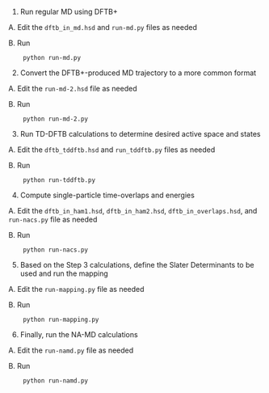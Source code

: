 1. Run regular MD using DFTB+

 A. Edit the `dftb_in_md.hsd` and `run-md.py` files as needed

 B. Run

        python run-md.py


2. Convert the DFTB+-produced MD trajectory to a more common format

 A. Edit the `run-md-2.hsd` file as needed

 B. Run

        python run-md-2.py


3. Run TD-DFTB calculations to determine desired active space and states

 A. Edit the `dftb_tddftb.hsd` and `run_tddftb.py` files as needed

 B. Run

        python run-tddftb.py


4. Compute single-particle time-overlaps and energies

 A. Edit the `dftb_in_ham1.hsd`, `dftb_in_ham2.hsd`, `dftb_in_overlaps.hsd`, and `run-nacs.py` file as needed

 B. Run

        python run-nacs.py


5. Based on the Step 3 calculations, define the Slater Determinants to be used and run the mapping

 A. Edit the `run-mapping.py` file as needed

 B. Run

        python run-mapping.py


6. Finally, run the NA-MD calculations

 A. Edit the `run-namd.py` file as needed

 B. Run

        python run-namd.py




